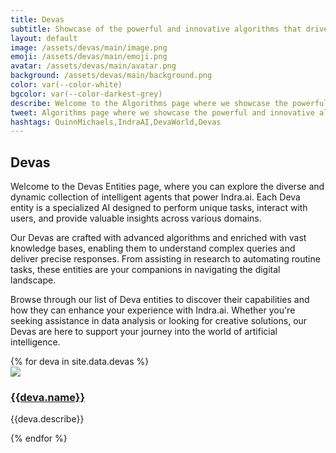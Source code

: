 ```yaml
---
title: Devas
subtitle: Showcase of the powerful and innovative algorithms that drive our platform.
layout: default
image: /assets/devas/main/image.png
emoji: /assets/devas/main/emoji.png
avatar: /assets/devas/main/avatar.png
background: /assets/devas/main/background.png
color: var(--color-white)
bgcolor: var(--color-darkest-grey)
describe: Welcome to the Algorithms page where we showcase the powerful and innovative algorithms that drive our advanced artificial intelligence platform.
tweet: Algorithms page where we showcase the powerful and innovative algorithms that drive our advanced artificial intelligence platform.
hashtags: QuinnMichaels,IndraAI,DevaWorld,Devas
---
```


## Devas

Welcome to the Devas Entities page, where you can explore the diverse and dynamic collection of intelligent agents that power Indra.ai. Each Deva entity is a specialized AI designed to perform unique tasks, interact with users, and provide valuable insights across various domains.

Our Devas are crafted with advanced algorithms and enriched with vast knowledge bases, enabling them to understand complex queries and deliver precise responses. From assisting in research to automating routine tasks, these entities are your companions in navigating the digital landscape.

Browse through our list of Deva entities to discover their capabilities and how they can enhance your experience with Indra.ai. Whether you're seeking assistance in data analysis or looking for creative solutions, our Devas are here to support your journey into the world of artificial intelligence.

<section class="container devas">
	{% for deva in site.data.devas %}
		<article class="box inline deva">
			<div class="avatar"><a href="{{deva.url}}"><img src="{{deva.avatar}}"/></a></div>
			<div class="details">
				<h3><a href="{{deva.url}}">{{deva.name}}</a></h3>
				<p>{{deva.describe}}</p>
			</div>			
		</article>
	{% endfor %}
</section>
